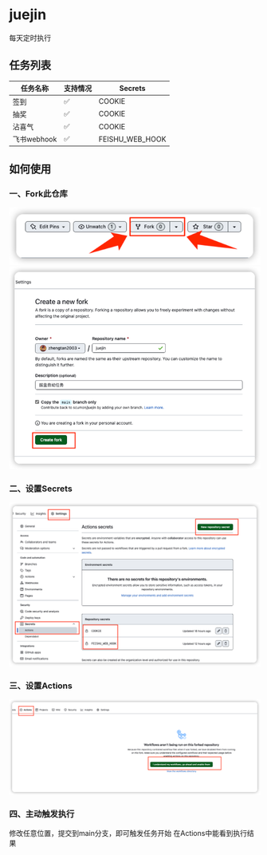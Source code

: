# juejin
每天定时执行

## 任务列表
| 任务名称      | 支持情况 | Secrets         |
|-----------|------|-----------------|
| 签到        | ✅    | COOKIE          |
| 抽奖        | ✅    | COOKIE          |
| 沾喜气       | ✅    | COOKIE          |
| 飞书webhook | ✅    | FEISHU_WEB_HOOK |

## 如何使用
### 一、Fork此仓库
![img.png](img.png)
![img_2.png](img_2.png)
### 二、设置Secrets
![img_1.png](img_1.png)
### 三、设置Actions
![img_3.png](img_3.png)
### 四、主动触发执行
修改任意位置，提交到main分支，即可触发任务开始
在Actions中能看到执行结果

